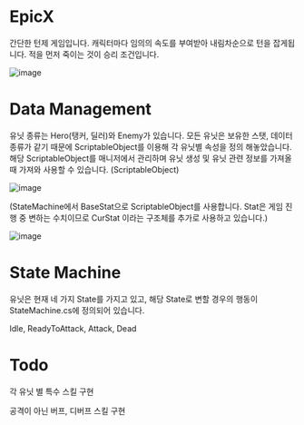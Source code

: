 # EpicX

간단한 턴제 게임입니다.
캐릭터마다 임의의 속도를 부여받아 내림차순으로 턴을 잡게됩니다.
적을 먼저 죽이는 것이 승리 조건입니다.

![image](https://user-images.githubusercontent.com/25303946/158066280-8e01cae4-02ea-467a-9373-4a55ef171cc8.png)


# Data Management

유닛 종류는 Hero(탱커, 딜러)와 Enemy가 있습니다.
모든 유닛은 보유한 스탯, 데이터 종류가 같기 때문에 ScriptableObject를 이용해 각 유닛별 속성을 정의 해놓았습니다.
해당 ScriptableObject를 매니저에서 관리하며 유닛 생성 및 유닛 관련 정보를 가져올 때 가져와 사용할 수 있습니다.
(ScriptableObject)

![image](https://user-images.githubusercontent.com/25303946/158066430-aa4f188a-a57f-4a84-a692-ae445a3f303c.png)


(StateMachine에서 BaseStat으로 ScriptableObject를 사용합니다. Stat은 게임 진행 중 변하는 수치이므로 CurStat 이라는 구조체를 추가로 사용하고 있습니다.)

![image](https://user-images.githubusercontent.com/25303946/158066927-f5df6fbf-ceed-4187-8e92-0c3c14d34c5a.png)



# State Machine

유닛은 현재 네 가지 State를 가지고 있고, 해당 State로 변할 경우의 행동이 StateMachine.cs에 정의되어 있습니다.

Idle, ReadyToAttack, Attack, Dead






# Todo

각 유닛 별 특수 스킬 구현

공격이 아닌 버프, 디버프 스킬 구현
